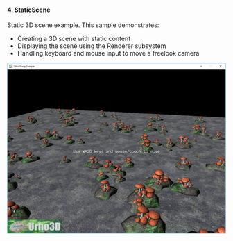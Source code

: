 #### 4. StaticScene

Static 3D scene example.
This sample demonstrates:
- Creating a 3D scene with static content
- Displaying the scene using the Renderer subsystem
- Handling keyboard and mouse input to move a freelook camera

![Screenshot](Screenshot.png)